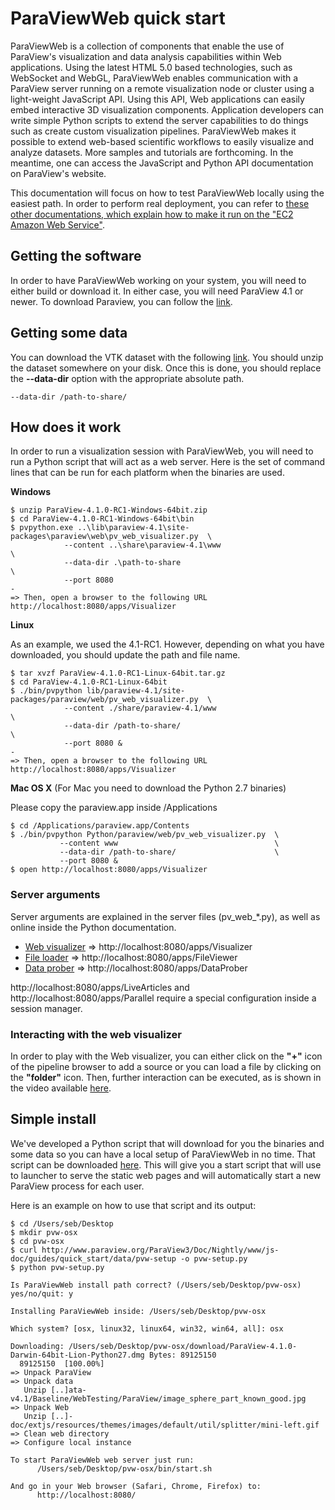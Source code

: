 # ParaViewWeb quick start

ParaViewWeb is a collection of components that enable the use of ParaView's visualization and data analysis capabilities within Web applications.
Using the latest HTML 5.0 based technologies, such as WebSocket and WebGL, ParaViewWeb enables communication with a ParaView server running on a remote visualization node or cluster using a light-weight JavaScript API. Using this API, Web applications can easily embed interactive 3D visualization components. Application developers can write simple Python scripts to extend the server capabilities to do things such as create custom visualization pipelines.
ParaViewWeb makes it possible to extend web-based scientific workflows to easily visualize and analyze datasets.
More samples and tutorials are forthcoming. In the meantime, one can access the JavaScript and Python API documentation on ParaView's website.

This documentation will focus on how to test ParaViewWeb locally using the easiest path. In order to perform real deployment, you can refer to [these other documentations, which explain how to make it run on the "EC2 Amazon Web Service"](index.html#!/guide/paraviewweb_on_aws_ec2).

## Getting the software

In order to have ParaViewWeb working on your system, you will need to either build or download it.
In either case, you will need ParaView 4.1 or newer.
To download Paraview, you can follow the [link](http://www.paraview.org/paraview/resources/software.php "Official ParaView Download page").

## Getting some data

You can download the VTK dataset with the following [link](http://www.paraview.org/files/v4.1/ParaViewData-v4.1.0-RC1.zip).
You should unzip the dataset somewhere on your disk. Once this is done, you should replace the __--data-dir__ option with the appropriate absolute path.

    --data-dir /path-to-share/

## How does it work

In order to run a visualization session with ParaViewWeb, you will need to run a Python script that will act as a web server.
Here is the set of command lines that can be run for each platform when the binaries are used.

__Windows__

    $ unzip ParaView-4.1.0-RC1-Windows-64bit.zip
    $ cd ParaView-4.1.0-RC1-Windows-64bit\bin
    $ pvpython.exe ..\lib\paraview-4.1\site-packages\paraview\web\pv_web_visualizer.py  \
                --content ..\share\paraview-4.1\www                                     \
                --data-dir .\path-to-share                                              \
                --port 8080
    -
    => Then, open a browser to the following URL http://localhost:8080/apps/Visualizer

__Linux__

As an example, we used the 4.1-RC1. However, depending on what you have downloaded, you should update the path and file name.

    $ tar xvzf ParaView-4.1.0-RC1-Linux-64bit.tar.gz
    $ cd ParaView-4.1.0-RC1-Linux-64bit
    $ ./bin/pvpython lib/paraview-4.1/site-packages/paraview/web/pv_web_visualizer.py  \
                --content ./share/paraview-4.1/www                                     \
                --data-dir /path-to-share/                                             \
                --port 8080 &
    -
    => Then, open a browser to the following URL http://localhost:8080/apps/Visualizer


__Mac OS X__ (For Mac you need to download the Python 2.7 binaries)

Please copy the paraview.app inside /Applications

    $ cd /Applications/paraview.app/Contents
    $ ./bin/pvpython Python/paraview/web/pv_web_visualizer.py  \
               --content www                                   \
               --data-dir /path-to-share/                      \
               --port 8080 &
    $ open http://localhost:8080/apps/Visualizer

### Server arguments

Server arguments are explained in the server files (pv_web_*.py), as well as online inside the Python documentation.

- [Web visualizer](http://www.paraview.org/ParaView3/Doc/Nightly/www/py-doc/paraview.web.pv_web_visualizer.html) => http://localhost:8080/apps/Visualizer
- [File loader](http://www.paraview.org/ParaView3/Doc/Nightly/www/py-doc/paraview.web.pv_web_file_loader.html) => http://localhost:8080/apps/FileViewer
- [Data prober](http://www.paraview.org/ParaView3/Doc/Nightly/www/py-doc/paraview.web.pv_web_data_prober.html) => http://localhost:8080/apps/DataProber

http://localhost:8080/apps/LiveArticles and http://localhost:8080/apps/Parallel require a special configuration inside a session manager.

### Interacting with the web visualizer

In order to play with the Web visualizer, you can either click on the __"+"__ icon of the pipeline browser to add a source or you can load a file by clicking on the __"folder"__ icon.
Then, further interaction can be executed, as is shown in the video available [here](index.html#!/video/WebVisualizer).

## Simple install

We've developed a Python script that will download for you the binaries and some data so you can have a local setup of ParaViewWeb in no time.
That script can be downloaded [here](guides/getting_started/data/pvw-setup).
This will give you a start script that will use to launcher to serve the static web pages and will automatically start a new ParaView process
for each user.

Here is an example on how to use that script and its output:

    $ cd /Users/seb/Desktop
    $ mkdir pvw-osx
    $ cd pvw-osx
    $ curl http://www.paraview.org/ParaView3/Doc/Nightly/www/js-doc/guides/quick_start/data/pvw-setup -o pvw-setup.py 
    $ python pvw-setup.py

    Is ParaViewWeb install path correct? (/Users/seb/Desktop/pvw-osx) yes/no/quit: y

    Installing ParaViewWeb inside: /Users/seb/Desktop/pvw-osx

    Which system? [osx, linux32, linux64, win32, win64, all]: osx

    Downloading: /Users/seb/Desktop/pvw-osx/download/ParaView-4.1.0-Darwin-64bit-Lion-Python27.dmg Bytes: 89125150
      89125150  [100.00%]
    => Unpack ParaView
    => Unpack data
       Unzip [..]ata-v4.1/Baseline/WebTesting/ParaView/image_sphere_part_known_good.jpg
    => Unpack Web
       Unzip [..]-doc/extjs/resources/themes/images/default/util/splitter/mini-left.gif
    => Clean web directory
    => Configure local instance

    To start ParaViewWeb web server just run:
          /Users/seb/Desktop/pvw-osx/bin/start.sh

    And go in your Web browser (Safari, Chrome, Firefox) to:
          http://localhost:8080/
